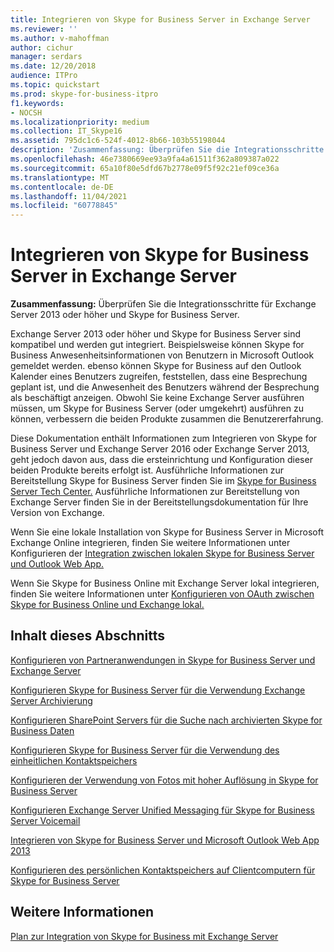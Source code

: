 ```yaml
---
title: Integrieren von Skype for Business Server in Exchange Server
ms.reviewer: ''
ms.author: v-mahoffman
author: cichur
manager: serdars
ms.date: 12/20/2018
audience: ITPro
ms.topic: quickstart
ms.prod: skype-for-business-itpro
f1.keywords:
- NOCSH
ms.localizationpriority: medium
ms.collection: IT_Skype16
ms.assetid: 795dc1c6-524f-4012-8b66-103b55198044
description: 'Zusammenfassung: Überprüfen Sie die Integrationsschritte für Exchange Server 2016 oder Exchange Server 2013 und Skype for Business Server.'
ms.openlocfilehash: 46e7380669ee93a9fa4a61511f362a809387a022
ms.sourcegitcommit: 65a10f80e5dfd67b2778e09f5f92c21ef09ce36a
ms.translationtype: MT
ms.contentlocale: de-DE
ms.lasthandoff: 11/04/2021
ms.locfileid: "60778845"
---
```

# <a name="integrate-skype-for-business-server-with-exchange-server"></a>Integrieren von Skype for Business Server in Exchange Server

**Zusammenfassung:** Überprüfen Sie die Integrationsschritte für Exchange Server 2013 oder höher und Skype for Business Server.

Exchange Server 2013 oder höher und Skype for Business Server sind kompatibel und werden gut integriert. Beispielsweise können Skype for Business Anwesenheitsinformationen von Benutzern in Microsoft Outlook gemeldet werden. ebenso können Skype for Business auf den Outlook Kalender eines Benutzers zugreifen, feststellen, dass eine Besprechung geplant ist, und die Anwesenheit des Benutzers während der Besprechung als beschäftigt anzeigen. Obwohl Sie keine Exchange Server ausführen müssen, um Skype for Business Server (oder umgekehrt) ausführen zu können, verbessern die beiden Produkte zusammen die Benutzererfahrung.

Diese Dokumentation enthält Informationen zum Integrieren von Skype for Business Server und Exchange Server 2016 oder Exchange Server 2013, geht jedoch davon aus, dass die ersteinrichtung und Konfiguration dieser beiden Produkte bereits erfolgt ist. Ausführliche Informationen zur Bereitstellung Skype for Business Server finden Sie im [Skype for Business Server Tech Center.](../../../Hub/index.yml) Ausführliche Informationen zur Bereitstellung von Exchange Server finden Sie in der Bereitstellungsdokumentation für Ihre Version von Exchange.

Wenn Sie eine lokale Installation von Skype for Business Server in Microsoft Exchange Online integrieren, finden Sie weitere Informationen unter Konfigurieren der [Integration zwischen lokalen Skype for Business Server und Outlook Web App.](outlook-web-app.md)

Wenn Sie Skype for Business Online mit Exchange Server lokal integrieren, finden Sie weitere Informationen unter [Konfigurieren von OAuth zwischen Skype for Business Online und Exchange lokal.](oauth-with-online-and-on-premises.md)

## <a name="in-this-section"></a>Inhalt dieses Abschnitts

[Konfigurieren von Partneranwendungen in Skype for Business Server und Exchange Server](configure-partner-applications.md)

[Konfigurieren Skype for Business Server für die Verwendung Exchange Server Archivierung](use-exchange-archiving.md)

[Konfigurieren SharePoint Servers für die Suche nach archivierten Skype for Business Daten](sharepoint-to-search-for-archived-data.md)

[Konfigurieren Skype for Business Server für die Verwendung des einheitlichen Kontaktspeichers](use-the-unified-contact-store.md)

[Konfigurieren der Verwendung von Fotos mit hoher Auflösung in Skype for Business Server](high-resolution-photos.md)

[Konfigurieren Exchange Server Unified Messaging für Skype for Business Server Voicemail](exchangeunified-messaging-for-voice-mail.md)

[Integrieren von Skype for Business Server und Microsoft Outlook Web App 2013](/previous-versions/office/communications/jj688055(v=ocs.16))

[Konfigurieren des persönlichen Kontaktspeichers auf Clientcomputern für Skype for Business Server](personal-contacts-store.md)

## <a name="see-also"></a>Weitere Informationen

[Plan zur Integration von Skype for Business mit Exchange Server](../../plan-your-deployment/integrate-with-exchange/integrate-with-exchange.md)
